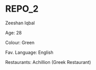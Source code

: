 # REPO_2

Zeeshan Iqbal 

Age: 28 

Colour: Green 

Fav. Language: English

Restaurants: Achillion (Greek Restaurant)
